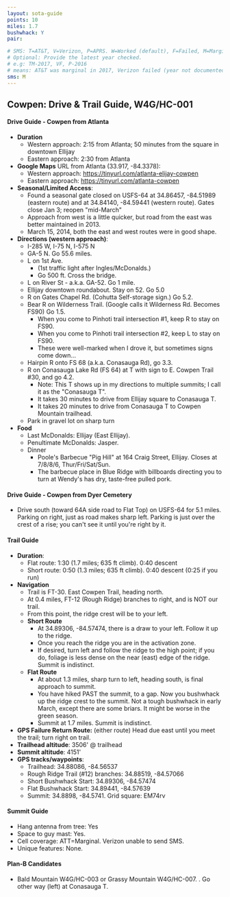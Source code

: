 ```yaml
---
layout: sota-guide
points: 10
miles: 1.7
bushwhack: Y
pair: 

# SMS: T=AT&T, V=Verizon, P=APRS. W=Worked (default), F=Failed, M=Marginal (some failed).
# Optional: Provide the latest year checked.
# e.g: TM-2017, VF, P-2016
# means: AT&T was marginal in 2017, Verizon failed (year not documented), APRS worked in 2016.
sms: M
---
```

Cowpen: Drive & Trail Guide, W4G/HC-001
--------------------------------------------------------
#### Drive Guide - Cowpen from Atlanta

* **Duration** 
    * Western approach:  2:15 from Atlanta; 50 minutes from the square in downtown Ellijay
    * Eastern approach:  2:30 from Atlanta
* **Google Maps** URL from Atlanta (33.917, -84.3378): 
    * Western approach: https://tinyurl.com/atlanta-elijay-cowpen
    * Eastern approach: https://tinyurl.com/atlanta-cowpen
* **Seasonal/Limited Access**:
    * Found a seasonal gate closed on USFS-64 at 34.86457, -84.51989 (eastern route) and at 34.84140, -84.59441 (western route). Gates close Jan 3; reopen "mid-March"
    * Approach from west is a little quicker, but road from the east was  better maintained in 2013.
    * March 15, 2014, both the east and west routes were in good shape.
* **Directions (western approach)**:
    * I-285 W, I-75 N, I-575 N
    * GA-5 N.  Go 55.6 miles.
    * L on 1st Ave. 
        * (1st traffic light after Ingles/McDonalds.) 
        * Go 500 ft. Cross the bridge.
    * L on River St - a.k.a. GA-52. Go 1 mile.
    * Ellijay downtown roundabout. Stay on 52.  Go 5.0
    * R on Gates Chapel Rd.  (Cohutta Self-storage sign.)  Go 5.2.
    * Bear R on Wilderness Trail. (Google calls it Wilderness Rd. Becomes FS90) Go 1.5.
        * When you come to Pinhoti trail intersection #1, keep R to stay on FS90.
        * When you come to Pinhoti trail intersection #2, keep L to stay on FS90.
        * These were well-marked when I drove it, but sometimes signs come down...
    * Hairpin R onto FS 68 (a.k.a. Conasauga Rd), go 3.3.
    * R on Conasauga Lake Rd (FS 64) at T with sign to E. Cowpen Trail #30, and go 4.2.
        * Note: This T shows up in my directions to multiple summits; I call it as the "Conasauga T".  
        * It takes 30 minutes to drive from Ellijay square to Conasauga T.
        * It takes 20 minutes to drive from Conasauga T to Cowpen Mountain trailhead.
    * Park in gravel lot on sharp turn
* **Food**
    * Last McDonalds: Ellijay (East Ellijay). 
    * Penultimate McDonalds: Jasper.
    * Dinner
        * Poole's Barbecue "Pig Hill" at 164 Craig Street, Ellijay. Closes at 7/8/8/6, Thur/Fri/Sat/Sun.
        * The barbecue place in Blue Ridge with billboards directing you to turn at Wendy's has dry, taste-free pulled pork.

#### Drive Guide - Cowpen from Dyer Cemetery
* Drive south (toward 64A side road to Flat Top) on USFS-64 for 5.1 miles.  Parking on right, just as road makes sharp left.  Parking is just over the crest of a rise; you can't see it until you're right by it.

#### Trail Guide

* **Duration**: 
    * Flat route: 1:30  (1.7 miles; 635 ft climb). 0:40 descent
    * Short route: 0:50 (1.3 miles; 635 ft climb).  0:40 descent (0:25 if you run)
* **Navigation**
    * Trail is FT-30.  East Cowpen Trail, heading north.
    * At 0.4 miles, FT-12 (Rough Ridge) branches to right, and is NOT our trail.
    * From this point, the ridge crest will be to your left.
    * **Short Route**
        * At 34.89306, -84.57474, there is a draw to your left.  Follow it up to the ridge.
        * Once you reach the ridge you are in the activation zone.
        * If desired, turn left and follow the ridge to the high point; if you do, foliage is less dense on the near (east) edge of the ridge.  Summit is indistinct.
    * **Flat Route**
        * At about 1.3 miles, sharp turn to left, heading south, is final approach to summit.
        * You have hiked PAST the summit, to a gap.  Now you bushwhack up the ridge crest to the summit.  Not a tough bushwhack in early March, except there are some briars.  It might be worse in the green season.
        * Summit at 1.7 miles.  Summit is indistinct.
* **GPS Failure Return Route:** (either route) Head due east until you meet the trail; turn right on trail.
* **Trailhead altitude**: 3506' @ trailhead
* **Summit altitude**: 4151'
* **GPS tracks/waypoints**:
    * Trailhead: 34.88086, -84.56537
    * Rough Ridge Trail (#12) branches: 34.88519, -84.57066
    * Short Bushwhack Start: 34.89306, -84.57474
    * Flat Bushwhack Start: 34.89441, -84.57639
    * Summit: 34.8898, -84.5741.  Grid square: EM74rv

#### Summit Guide

* Hang antenna from tree: Yes
* Space to guy mast: Yes.
* Cell coverage: ATT=Marginal.  Verizon unable to send SMS.
* Unique features: None.

#### Plan-B Candidates

* Bald Mountain W4G/HC-003 or Grassy Mountain W4G/HC-007. . Go other way (left) at Conasauga T.
